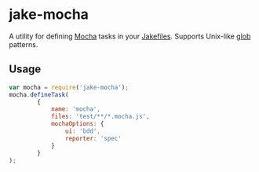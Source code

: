 # jake-mocha

A utility for defining [Mocha](http://visionmedia.github.io/mocha/) tasks in your
[Jakefiles](https://github.com/mde/jake). Supports Unix-like [glob](http://en.wikipedia.org/wiki/Glob_%28programming%29)
patterns.

## Usage

``` javascript
var mocha = require('jake-mocha');
mocha.defineTask(
        {
            name: 'mocha',
            files: 'test/**/*.mocha.js',
            mochaOptions: {
                ui: 'bdd',
                reporter: 'spec'
            }
        }
);
```
